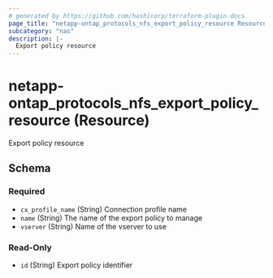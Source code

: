 ```yaml
---
# generated by https://github.com/hashicorp/terraform-plugin-docs
page_title: "netapp-ontap_protocols_nfs_export_policy_resource Resource - terraform-provider-netapp-ontap"
subcategory: "nas"
description: |-
  Export policy resource
---
```


# netapp-ontap_protocols_nfs_export_policy_resource (Resource)

Export policy resource



<!-- schema generated by tfplugindocs -->
## Schema

### Required

- `cx_profile_name` (String) Connection profile name
- `name` (String) The name of the export policy to manage
- `vserver` (String) Name of the vserver to use

### Read-Only

- `id` (String) Export policy identifier


